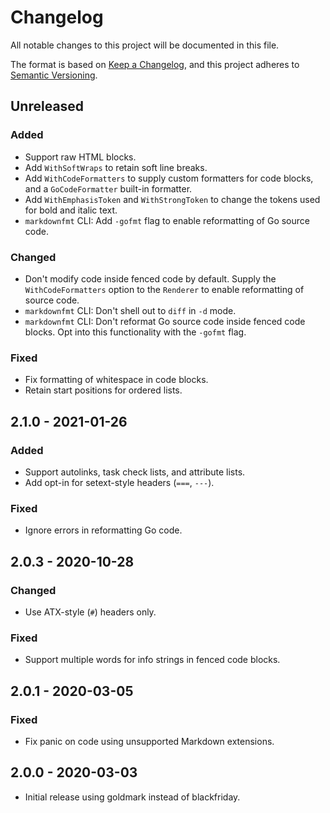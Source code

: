 # Changelog

All notable changes to this project will be documented in this file.

The format is based on [Keep a Changelog](https://keepachangelog.com/en/1.0.0/), and this project adheres to [Semantic Versioning](https://semver.org/spec/v2.0.0.html).

## Unreleased

### Added
- Support raw HTML blocks.
- Add `WithSoftWraps` to retain soft line breaks.
- Add `WithCodeFormatters` to supply custom formatters for code blocks, and a `GoCodeFormatter` built-in formatter.
- Add `WithEmphasisToken` and `WithStrongToken` to change the tokens used for bold and italic text.
- `markdownfmt` CLI: Add `-gofmt` flag to enable reformatting of Go source code.

### Changed
- Don't modify code inside fenced code by default. Supply the `WithCodeFormatters` option to the `Renderer` to enable reformatting of source code.
- `markdownfmt` CLI: Don't shell out to `diff` in `-d` mode.
- `markdownfmt` CLI: Don't reformat Go source code inside fenced code blocks. Opt into this functionality with the `-gofmt` flag.

### Fixed
- Fix formatting of whitespace in code blocks.
- Retain start positions for ordered lists.

## 2.1.0 - 2021-01-26

### Added
- Support autolinks, task check lists, and attribute lists.
- Add opt-in for setext-style headers (`===`, `---`).

### Fixed
- Ignore errors in reformatting Go code.

## 2.0.3 - 2020-10-28

### Changed
- Use ATX-style (`#`) headers only.

### Fixed
- Support multiple words for info strings in fenced code blocks.

## 2.0.1 - 2020-03-05

### Fixed
- Fix panic on code using unsupported Markdown extensions.

## 2.0.0 - 2020-03-03

- Initial release using goldmark instead of blackfriday.
